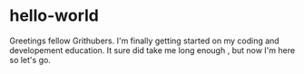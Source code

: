 # hello-world



Greetings fellow Grithubers.  I'm finally getting started on my coding and developement education.
It sure did take me long enough , but now I'm here so let's go.
